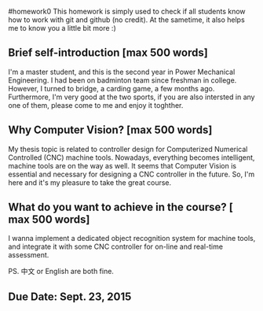 #homework0
This homework is simply used to check if all students know how to work with git and github (no credit).
At the sametime, it also helps me to know you a little bit more :)

## Brief self-introduction [max 500 words]
I'm a master student, and this is the second year in Power Mechanical Engineering. I had been on badminton team since freshman in college. However, I turned to bridge, a carding game, a few months ago. Furthermore, I'm very good at the two sports, if you are also intersted in any one of them, please come to me and enjoy it toghther.

## Why Computer Vision? [max 500 words]
My thesis topic is related to controller design for Computerized Numerical Controlled (CNC) machine tools. Nowadays, everything becomes intelligent, machine tools are on the way as well. It seems that Computer Vision is essential and necessary for designing a CNC controller in the future. So, I'm here and it's my pleasure to take the great course.

## What do you want to achieve in the course? [ max 500 words]
I wanna implement a dedicated object recognition system for machine tools, and integrate it with some CNC controller for on-line and real-time assessment.

PS. 中文 or English are both fine.

## Due Date: Sept. 23, 2015

